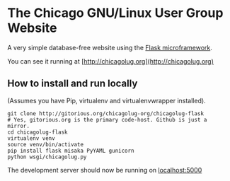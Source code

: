 The Chicago GNU/Linux User Group Website
========================================

A very simple database-free website using the [Flask microframework](http://flask.pocoo.org).

You can see it running at [http://chicagolug.org](http://chicagolug.org)

How to install and run locally
------------------------------

(Assumes you have Pip, virtualenv and virtualenvwrapper installed).

    git clone http://gitorious.org/chicagolug-org/chicagolug-flask
    # Yes, gitorious.org is the primary code-host. Github is just a mirror.
    cd chicagolug-flask
    virtualenv venv
    source venv/bin/activate
    pip install flask misaka PyYAML gunicorn
    python wsgi/chicagolug.py

The development server should now be running on [localhost:5000](http://localhost:5000)

